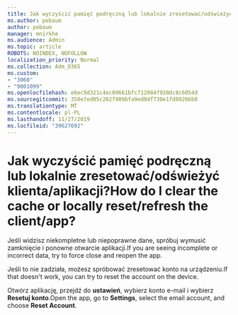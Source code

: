 ```yaml
---
title: Jak wyczyścić pamięć podręczną lub lokalnie zresetować/odświeżyć klienta/aplikacji?
ms.author: pebaum
author: pebaum
manager: mnirkhe
ms.audience: Admin
ms.topic: article
ROBOTS: NOINDEX, NOFOLLOW
localization_priority: Normal
ms.collection: Adm_O365
ms.custom:
- "3060"
- "9001099"
ms.openlocfilehash: e6ec9d321c4ec09661bfc712084f920dc8c6054d
ms.sourcegitcommit: 358e7ed05c262f909bfa9ed0df730e1fd89266b8
ms.translationtype: MT
ms.contentlocale: pl-PL
ms.lasthandoff: 11/27/2019
ms.locfileid: "39627692"
---
```

# <a name="how-do-i-clear-the-cache-or-locally-resetrefresh-the-clientapp"></a><span data-ttu-id="22c9e-102">Jak wyczyścić pamięć podręczną lub lokalnie zresetować/odświeżyć klienta/aplikacji?</span><span class="sxs-lookup"><span data-stu-id="22c9e-102">How do I clear the cache or locally reset/refresh the client/app?</span></span>

<span data-ttu-id="22c9e-103">Jeśli widzisz niekompletne lub niepoprawne dane, spróbuj wymusić zamknięcie i ponowne otwarcie aplikacji.</span><span class="sxs-lookup"><span data-stu-id="22c9e-103">If you are seeing incomplete or incorrect data, try to force close and reopen the app.</span></span>  

<span data-ttu-id="22c9e-104">Jeśli to nie zadziała, możesz spróbować zresetować konto na urządzeniu.</span><span class="sxs-lookup"><span data-stu-id="22c9e-104">If that doesn't work, you can try to reset the account on the device.</span></span>
 
<span data-ttu-id="22c9e-105">Otwórz aplikację, przejdź do **ustawień**, wybierz konto e-mail i wybierz **Resetuj konto**.</span><span class="sxs-lookup"><span data-stu-id="22c9e-105">Open the app, go to **Settings**, select the email account, and choose **Reset Account**.</span></span>